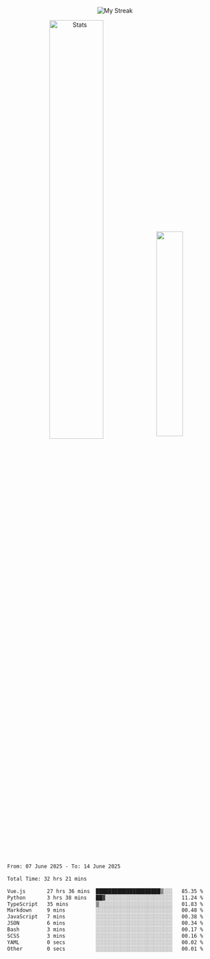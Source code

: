 <p align="center">
<picture>
  <source media="(prefers-color-scheme: dark)" srcset="http://github-readme-streak-stats.herokuapp.com?user=semolik&theme=dark&hide_border=true&background=DD272700">
  <img alt="My Streak" src="http://github-readme-streak-stats.herokuapp.com?user=semolik&hide_border=true">
</picture>
</p>
<div align="center">
  <picture>
    <source media="(prefers-color-scheme: dark)" srcset="https://github-readme-stats.vercel.app/api?username=semolik&show_icons=true&bg_color=DD272700&hide_border=true&theme=dark">
        <img alt="Stats" src="https://github-readme-stats.vercel.app/api?username=semolik&show_icons=true&bg_color=DD272700&hide_border=true" width="50%" >
  </picture>
  <sup>
  <picture>
  <source media="(prefers-color-scheme: dark)" srcset="https://github-readme-stats.vercel.app/api/top-langs/?username=semolik&layout=compact&hide_border=true&bg_color=DD272700&theme=dark">
  <img src="https://github-readme-stats.vercel.app/api/top-langs/?username=semolik&layout=compact&hide_border=true" width="35%" />
  </picture>
  </sup>
</div>
<!--START_SECTION:waka-->

```txt
From: 07 June 2025 - To: 14 June 2025

Total Time: 32 hrs 21 mins

Vue.js       27 hrs 36 mins  █████████████████████▒░░░   85.35 %
Python       3 hrs 38 mins   ██▓░░░░░░░░░░░░░░░░░░░░░░   11.24 %
TypeScript   35 mins         ▒░░░░░░░░░░░░░░░░░░░░░░░░   01.83 %
Markdown     9 mins          ░░░░░░░░░░░░░░░░░░░░░░░░░   00.48 %
JavaScript   7 mins          ░░░░░░░░░░░░░░░░░░░░░░░░░   00.38 %
JSON         6 mins          ░░░░░░░░░░░░░░░░░░░░░░░░░   00.34 %
Bash         3 mins          ░░░░░░░░░░░░░░░░░░░░░░░░░   00.17 %
SCSS         3 mins          ░░░░░░░░░░░░░░░░░░░░░░░░░   00.16 %
YAML         0 secs          ░░░░░░░░░░░░░░░░░░░░░░░░░   00.02 %
Other        0 secs          ░░░░░░░░░░░░░░░░░░░░░░░░░   00.01 %
```

<!--END_SECTION:waka-->

